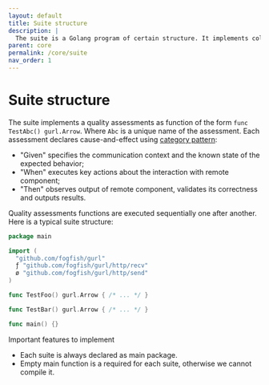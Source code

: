 ```yaml
---
layout: default
title: Suite structure
description: |
  The suite is a Golang program of certain structure. It implements collection of function, each declares cause-and-effect of networking I/O.
parent: core
permalink: /core/suite
nav_order: 1
---
```


# Suite structure

The suite implements a quality assessments as function of the form `func TestAbc() gurl.Arrow`. Where `Abc` is a unique name of the assessment. Each assessment declares cause-and-effect using [category pattern](/docs/core/category):
* "Given" specifies the communication context and the known state of the expected behavior;
* "When" executes key actions about the interaction with remote component;
* "Then" observes output of remote component, validates its correctness and outputs results.

Quality assessments functions are executed sequentially one after another. Here is a typical suite structure:

```go
package main

import (
  "github.com/fogfish/gurl"
  ƒ "github.com/fogfish/gurl/http/recv"
  ø "github.com/fogfish/gurl/http/send"
)

func TestFoo() gurl.Arrow { /* ... */ }

func TestBar() gurl.Arrow { /* ... */ }

func main() {}
```

<span class="label label-yellow">Important</span> features to implement
* Each suite is always declared as main package. 
* Empty main function is a required for each suite, otherwise we cannot compile it.
